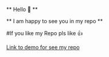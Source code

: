 ** Hello 👋 **

** I am happy to see you in my repo **

#If you like my Repo pls like 👍

[Link to demo for see my repo ]()
